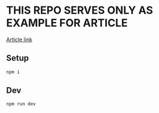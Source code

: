 # THIS REPO SERVES ONLY AS EXAMPLE FOR ARTICLE
[Article link](matthewporuben.com/blog/building-development-repo)

## Setup
```bash
npm i
```

## Dev
```bash
npm run dev
```
